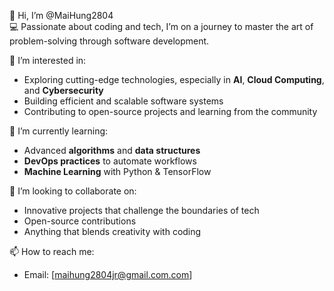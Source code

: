 👋 Hi, I’m @MaiHung2804  
💻 Passionate about coding and tech, I’m on a journey to master the art of problem-solving through software development.  

👀 I’m interested in:  
- Exploring cutting-edge technologies, especially in **AI**, **Cloud Computing**, and **Cybersecurity**  
- Building efficient and scalable software systems  
- Contributing to open-source projects and learning from the community  

🌱 I’m currently learning:  
- Advanced **algorithms** and **data structures**  
- **DevOps practices** to automate workflows  
- **Machine Learning** with Python & TensorFlow  

💞️ I’m looking to collaborate on:  
- Innovative projects that challenge the boundaries of tech  
- Open-source contributions  
- Anything that blends creativity with coding  

📫 How to reach me:  
- Email: [maihung2804jr@gmail.com.com] 

<!---
MaiHung2804/MaiHung2804 is a ✨ special ✨ repository because its `README.md` (this file) appears on your GitHub profile.
You can click the Preview link to take a look at your changes.
--->
